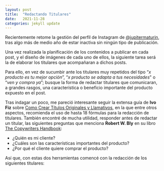```yaml
---
layout: post
title:  "Redactando Titulares"
date:   2021-11-28
categories: jekyll update
---
```


Recientemente retome la gestión del perfil de Instagram de [@jupitermaturin](https://www.instagram.com/jupitermaturin/?hl=es), tras algo más de medio año de estar inactiva sin ningún tipo de publicación. 

Una vez realizada la planificación de los contenidos a publicar en cada post, y el diseño de imágenes de cada uno de ellos, la siguiente tarea será la de elaborar los titulares que acompañaran a dichos posts.

Para ello, en vez de sucumbir ante los titulares muy repetidos del tipo “*x producto es tu mejor opción*”, “*x producto se adapta a tus necesidades*" o “*ven y compra ya*”; busque la forma de redactar titulares que comunicaran, a grandes rasgos, una característica o beneficio importante del producto expuesto en el post.

Tras indagar un poco, me pareció interesante seguir la extensa guía de **Ivo Fiz** sobre [Como Crear Títulos Originales y Llamativos](https://ivofiz.com/titulos-originales/), en la que entre otros aspectos, recomienda el uso de hasta 18 fórmulas para la redacción de titulares. También encontré de mucha utilidad, responder antes de redactar un titular, las siguientes preguntas que menciona **Robert W. Bly** en su libro [The Copywriters Handbook](https://www.amazon.es/Copywriters-Handbook-Step-Step-Writing/dp/1250238013):

- ¿Quién es mi cliente?
- ¿Cuáles son las características importantes del producto?
- ¿Por qué el cliente quiere comprar el producto?

Así que, con estas dos herramientas comencé con la redacción de los siguientes titulares:
